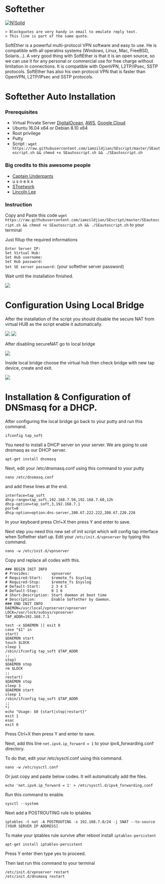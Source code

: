 # Softether

[![N|Solid](https://www.softether.org/@api/deki/files/5/=selogo.jpg)](https://www.softether.org/)


<code>&gt; Blockquotes are very handy in email to emulate reply text.
&gt; This line is part of the same quote.</code>



SoftEther is a powerful multi-protocol VPN software and easy to use. He is compatible with all operatins systems (Windows, Linux, Mac, FreeBSD, Solaris...). A very good thing with SoftEther is that it is an open source, so we can use it for any personal or commercial use for free charge without limitation in connections. It is compatible with OpenVPN, L2TP/IPsec, SSTP protocols. SoftEther has also his own protocol VPN that is faster than OpenVPN, L2TP/IPsec and SSTP protocols.
# Softether Auto Installation

### Prerequisites
- Virtual Private Server [DigitalOcean](http://digitalocean.com), [AWS](https://aws.amazon.com), [Google Cloud](https://cloud.google.com/)
- Ubuntu 16.04 x64 or Debian 8.10 x64
- Root privilege
- Putty
- Script : ```wget https://raw.githubusercontent.com/iamzildjian/SEscript/master/SEautoscript.sh && chmod +x SEautoscript.sh && ./SEautoscript.sh```

### Big credits to this awesome people
-  [Captain Underpants](https://www.phcorner.net/members/755578/)
- u s n e k x
- [STnetwork](https://github.com/STnetwork)
- [Lincoln Lee](https://github.com/linc01n)

### Instruction
Copy and Paste this code ```wget https://raw.githubusercontent.com/iamzildjian/SEscript/master/SEautoscript.sh && chmod +x SEautoscript.sh && ./SEautoscript.sh``` to your terminal

Just fillup the required informations

```Enter Server IP:```<br />
```Set Virtual Hub:```<br />
```Set Hub username:```<br />
```Set Hub password:```<br />
```Set SE server password:``` (your softether server password)

Wait until the installation finished.

![](https://i.imgur.com/l7C2Ues.png)

# Configuration Using Local Bridge

After the installation of the script you should disable the secure NAT from virtual HUB as the script enable it automatically.

![](https://i.imgur.com/0Hj9XoK.png)
![](https://i.imgur.com/aIIMRhJ.png)

After disabling secureNAT go to local bridge

![](https://i.imgur.com/NZDAXKO.png)

Inside local bridge choose the virtual hub then check bridge with new tap device, create and exit.

![](https://i.imgur.com/T8qIqQ4.png)

# Installation & Configuration of DNSmasq for a DHCP.


After configuring the local bridge go back to your putty and run this command.

```ifconfig tap_soft```


You need to install a DHCP server on your server. We are going to use dnsmasq as our DHCP server.

```apt-get install dnsmasq```


Next, edit your /etc/dnsmasq.conf using this command to your putty

```nano /etc/dnsmasq.conf```

and add these lines at the end.
```
interface=tap_soft
dhcp-range=tap_soft,192.168.7.50,192.168.7.60,12h
dhcp-option=tap_soft,3,192.168.7.1
port=0 
dhcp-option=option:dns-server,208.67.222.222,208.67.220.220
```

In your keyboard press Ctrl+X then press Y and enter to save.


Next step you need this new set of init script which will config tap interface when Softether start up.
Edit your ```/etc/init.d/vpnserver``` by typing this command.

```nano -w /etc/init.d/vpnserver```


Copy and replace all codes with this.

```#!/bin/sh
### BEGIN INIT INFO
# Provides:          vpnserver
# Required-Start:    $remote_fs $syslog
# Required-Stop:     $remote_fs $syslog
# Default-Start:     2 3 4 5
# Default-Stop:      0 1 6
# Short-Description: Start daemon at boot time
# Description:       Enable Softether by daemon.
### END INIT INFO
DAEMON=/usr/local/vpnserver/vpnserver
LOCK=/var/lock/subsys/vpnserver
TAP_ADDR=192.168.7.1

test -x $DAEMON || exit 0
case "$1" in
start)
$DAEMON start
touch $LOCK
sleep 1
/sbin/ifconfig tap_soft $TAP_ADDR
;;
stop)
$DAEMON stop
rm $LOCK
;;
restart)
$DAEMON stop
sleep 3
$DAEMON start
sleep 1
/sbin/ifconfig tap_soft $TAP_ADDR
;;
*)
echo "Usage: $0 {start|stop|restart}"
exit 1
esac
exit 0
```
Press Ctrl+X then press Y and enter to save.


Next, add this line ```net.ipv4.ip_forward = 1``` to your ipv4_forwarding.conf directory.


To do that, edit your /etc/sysctl.conf using this command.

```nano -w /etc/sysctl.conf```


Or just copy and paste below codes. It will automatically add the files.

```echo 'net.ipv4.ip_forward = 1' > /etc/sysctl.d/ipv4_forwarding.conf```


Run this command to enable.

```sysctl --system```


Next add a POSTROUTING rule to iptables

```iptables -t nat -A POSTROUTING -s 192.168.7.0/24 -j SNAT --to-source [YOUR SERVER IP ADDRESS]```


To make your iptables rule survive after reboot install ```iptables-persistent```

```apt-get install iptables-persistent```


Press Y enter then type yes to proceed.


Then last run this command to your terminal

```/etc/init.d/vpnserver restart``` <br>
```/etc/init.d/dnsmasq restart```

